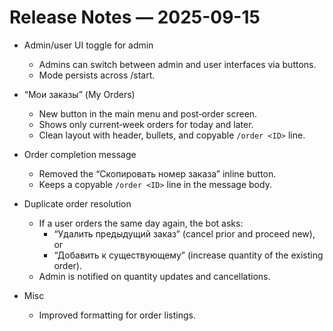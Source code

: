 # Release Notes — 2025-09-15

- Admin/user UI toggle for admin
  - Admins can switch between admin and user interfaces via buttons.
  - Mode persists across /start.

- “Мои заказы” (My Orders)
  - New button in the main menu and post‑order screen.
  - Shows only current‑week orders for today and later.
  - Clean layout with header, bullets, and copyable `/order <ID>` line.

- Order completion message
  - Removed the “Скопировать номер заказа” inline button.
  - Keeps a copyable `/order <ID>` line in the message body.

- Duplicate order resolution
  - If a user orders the same day again, the bot asks:
    - “Удалить предыдущий заказ” (cancel prior and proceed new), or
    - “Добавить к существующему” (increase quantity of the existing order).
  - Admin is notified on quantity updates and cancellations.

- Misc
  - Improved formatting for order listings.

